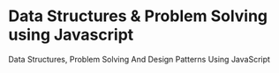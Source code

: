 # Data Structures & Problem Solving using Javascript
Data Structures, Problem Solving And Design Patterns Using JavaScript
